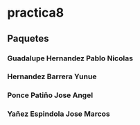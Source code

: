 # practica8
## Paquetes
### Guadalupe Hernandez Pablo Nicolas
### Hernandez Barrera Yunue
### Ponce Patiño Jose Angel
### Yañez Espindola Jose Marcos
